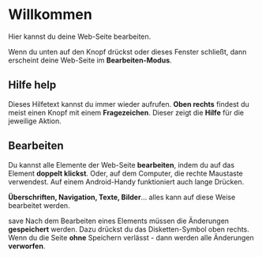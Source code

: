# Willkommen

Hier kannst du deine Web-Seite bearbeiten.

Wenn du unten auf den Knopf drückst oder dieses Fenster schließt, dann erscheint deine Web-Seite im **Bearbeiten-Modus**.

## Hilfe <span class="material-icons icon" style="vertical-align: top;">help</span>

Dieses Hilfetext kannst du immer wieder aufrufen. **Oben rechts** findest du meist einen Knopf mit einem **Fragezeichen**. Dieser zeigt die **Hilfe** für die jeweilige Aktion.

## Bearbeiten

Du kannst alle Elemente der Web-Seite **bearbeiten**, indem du auf das Element **doppelt klickst**. Oder, auf dem Computer, die rechte Maustaste verwendest. Auf einem Android-Handy funktioniert auch lange Drücken.

**Überschriften, Navigation, Texte, Bilder**... alles kann auf diese Weise bearbeitet werden.

<span class="material-icons icon">save</span> Nach dem Bearbeiten eines Elements müssen die Änderungen **gespeichert** werden. Dazu drückst du das Disketten-Symbol oben rechts. Wenn du die Seite **ohne** Speichern verlässt - dann werden alle Änderungen **verworfen**.

